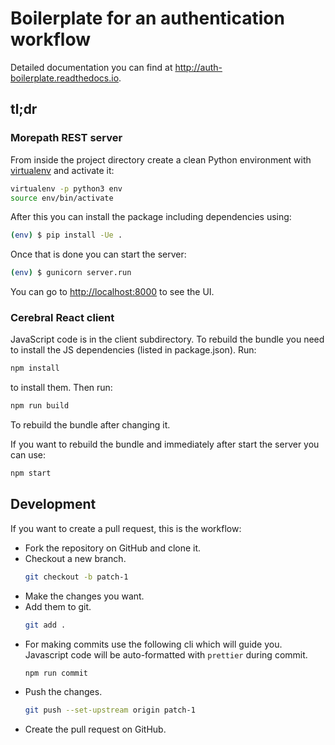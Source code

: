 # Boilerplate for an authentication workflow

Detailed documentation you can find at http://auth-boilerplate.readthedocs.io.

## tl;dr

### Morepath REST server

From inside the project directory create a clean Python environment with
[virtualenv](https://virtualenv.pypa.io/en/latest) and activate it:

```sh
virtualenv -p python3 env
source env/bin/activate
```

After this you can install the package including dependencies using:

```sh
(env) $ pip install -Ue .
```

Once that is done you can start the server:

```sh
(env) $ gunicorn server.run
```

You can go to <http://localhost:8000> to see the UI.

### Cerebral React client

JavaScript code is in the client subdirectory. To rebuild the bundle you
need to install the JS dependencies (listed in package.json). Run:

```sh
npm install
```

to install them. Then run:

```sh
npm run build
```

To rebuild the bundle after changing it.

If you want to rebuild the bundle and immediately after start the server
you can use:

```sh
npm start
```

## Development

If you want to create a pull request, this is the workflow:

* Fork the repository on GitHub and clone it.
* Checkout a new branch.
  ```sh
  git checkout -b patch-1
  ```
* Make the changes you want.
* Add them to git.
  ```sh
  git add .
  ```
* For making commits use the following cli which will guide you.
  Javascript code will be auto-formatted with `prettier` during commit.
  ```sh
  npm run commit
  ```
* Push the changes.
  ```sh
  git push --set-upstream origin patch-1
  ```
* Create the pull request on GitHub.
